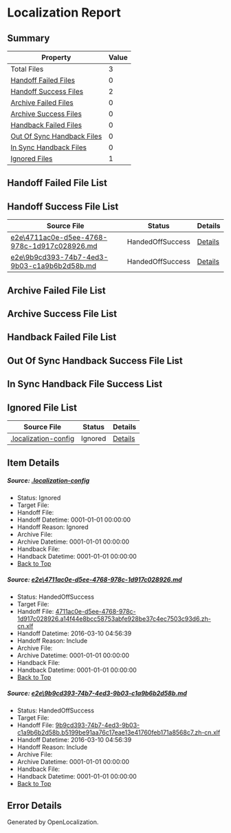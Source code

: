 # <a name='report-top'></a> Localization Report

## Summary
 Property | Value 
 -------- | ----- 
 Total Files | 3
[ Handoff Failed Files ](#handoff-failed-list)| 0
[ Handoff Success Files ](#handoff-success-list)| 2
[ Archive Failed Files ](#archive-failed-list)| 0
[ Archive Success Files ](#archive-success-list)| 0
[ Handback Failed Files ](#handback-failed-list)| 0
[ Out Of Sync Handback Files ](#outofsync-handback-success-list)| 0
[ In Sync Handback Files ](#insync-handback-success-list)| 0
[ Ignored Files ](#ignored-list)| 1

## <a name='handoff-failed-list'></a> Handoff Failed File List

## <a name='handoff-success-list'></a> Handoff Success File List
 Source File | Status | Details 
 ----------- | ------ | ------- 
 [e2e\4711ac0e-d5ee-4768-978c-1d917c028926.md](https://github.com/OpenLocalizationTest/oltest/blob/5c444a269a923c1dbfbca222cced547dcf83441f/e2e/4711ac0e-d5ee-4768-978c-1d917c028926.md) | HandedOffSuccess | [Details](#b547d2db10d2d0d2022668e2d00a5ba11faa2a2e1)
 [e2e\9b9cd393-74b7-4ed3-9b03-c1a9b6b2d58b.md](https://github.com/OpenLocalizationTest/oltest/blob/5c444a269a923c1dbfbca222cced547dcf83441f/e2e/9b9cd393-74b7-4ed3-9b03-c1a9b6b2d58b.md) | HandedOffSuccess | [Details](#e5b8b2fc60bb901b7def3f156c406e9646957fbb2)

## <a name='archive-failed-list'></a> Archive Failed File List

## <a name='archive-success-list'></a> Archive Success File List

## <a name='handback-failed-list'></a> Handback Failed File List

## <a name='outofsync-handback-success-list'></a> Out Of Sync Handback Success File List

## <a name='insync-handback-success-list'></a> In Sync Handback File Success List

## <a name='ignored-list'></a> Ignored File List
 Source File | Status | Details 
 ----------- | ------ | ------- 
 [.localization-config](https://github.com/OpenLocalizationTest/oltest/blob/5c444a269a923c1dbfbca222cced547dcf83441f/.localization-config) | Ignored | [Details](#66aca4b1c2f43b14ec41e0e427345df94af1d5e10)

## Item Details
##### <a name='66aca4b1c2f43b14ec41e0e427345df94af1d5e10'></a> Source: [.localization-config](https://github.com/OpenLocalizationTest/oltest/blob/5c444a269a923c1dbfbca222cced547dcf83441f/.localization-config)
* Status: Ignored
* Target File: 
* Handoff File: 
* Handoff Datetime: 0001-01-01 00:00:00
* Handoff Reason: Ignored
* Archive File: 
* Archive Datetime: 0001-01-01 00:00:00
* Handback File: 
* Handback Datetime: 0001-01-01 00:00:00
* [Back to Top](#report-top)

##### <a name='b547d2db10d2d0d2022668e2d00a5ba11faa2a2e1'></a> Source: [e2e\4711ac0e-d5ee-4768-978c-1d917c028926.md](https://github.com/OpenLocalizationTest/oltest/blob/5c444a269a923c1dbfbca222cced547dcf83441f/e2e/4711ac0e-d5ee-4768-978c-1d917c028926.md)
* Status: HandedOffSuccess
* Target File: 
* Handoff File: [4711ac0e-d5ee-4768-978c-1d917c028926.a14f44e8bcc58753abfe928be37c4ec7503c93d6.zh-cn.xlf](https://github.com/OpenLocalizationTestOrg/olhandoff/blob/9732a98d77e4c7ac2668303a45d956dcae3ad4e4/ol-handoff/OpenLocalizationTestOrg/oltest.zh-cn/xinjiang/ht/4711ac0e-d5ee-4768-978c-1d917c028926.a14f44e8bcc58753abfe928be37c4ec7503c93d6.zh-cn.xlf)
* Handoff Datetime: 2016-03-10 04:56:39
* Handoff Reason: Include
* Archive File: 
* Archive Datetime: 0001-01-01 00:00:00
* Handback File: 
* Handback Datetime: 0001-01-01 00:00:00
* [Back to Top](#report-top)

##### <a name='e5b8b2fc60bb901b7def3f156c406e9646957fbb2'></a> Source: [e2e\9b9cd393-74b7-4ed3-9b03-c1a9b6b2d58b.md](https://github.com/OpenLocalizationTest/oltest/blob/5c444a269a923c1dbfbca222cced547dcf83441f/e2e/9b9cd393-74b7-4ed3-9b03-c1a9b6b2d58b.md)
* Status: HandedOffSuccess
* Target File: 
* Handoff File: [9b9cd393-74b7-4ed3-9b03-c1a9b6b2d58b.b5199be91aa76c17eae13e41760feb171a8568c7.zh-cn.xlf](https://github.com/OpenLocalizationTestOrg/olhandoff/blob/9732a98d77e4c7ac2668303a45d956dcae3ad4e4/ol-handoff/OpenLocalizationTestOrg/oltest.zh-cn/xinjiang/ht/9b9cd393-74b7-4ed3-9b03-c1a9b6b2d58b.b5199be91aa76c17eae13e41760feb171a8568c7.zh-cn.xlf)
* Handoff Datetime: 2016-03-10 04:56:39
* Handoff Reason: Include
* Archive File: 
* Archive Datetime: 0001-01-01 00:00:00
* Handback File: 
* Handback Datetime: 0001-01-01 00:00:00
* [Back to Top](#report-top)


## Error Details

Generated by OpenLocalization.
